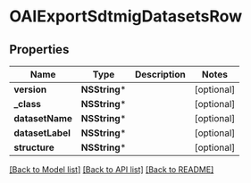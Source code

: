 # OAIExportSdtmigDatasetsRow

## Properties
Name | Type | Description | Notes
------------ | ------------- | ------------- | -------------
**version** | **NSString*** |  | [optional] 
**_class** | **NSString*** |  | [optional] 
**datasetName** | **NSString*** |  | [optional] 
**datasetLabel** | **NSString*** |  | [optional] 
**structure** | **NSString*** |  | [optional] 

[[Back to Model list]](../README.md#documentation-for-models) [[Back to API list]](../README.md#documentation-for-api-endpoints) [[Back to README]](../README.md)


